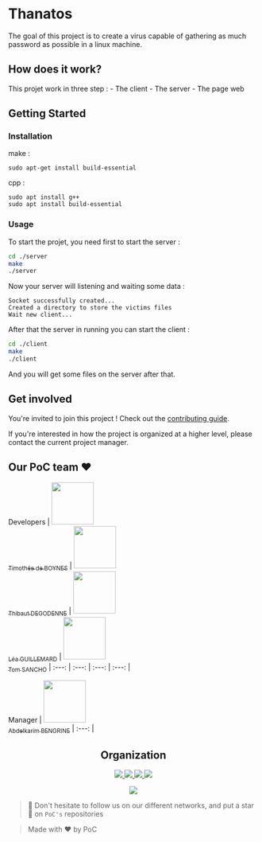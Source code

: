 # Thanatos

The goal of this project is to create a virus capable of gathering as much password as possible in a linux machine.

## How does it work?

This projet work in three step :
    - The client
    - The server
    - The page web

## Getting Started

### Installation

make :
```
sudo apt-get install build-essential
```
cpp : 
```
sudo apt install g++
sudo apt install build-essential
```

### Usage

To start the projet, you need first to start the server :
```bash
cd ./server
make
./server
```

Now your server will listening and waiting some data :
```
Socket successfully created...
Created a directory to store the victims files
Wait new client...
```
After that the server in running you can start the client :
```bash
cd ./client
make
./client
```

And you will get some files on the server after that.


## Get involved

You're invited to join this project ! Check out the [contributing guide](./CONTRIBUTING.md).

If you're interested in how the project is organized at a higher level, please contact the current project manager.

## Our PoC team :heart:

Developers
| [<img src="https://github.com/HKtueur1.png?size=85" width=85><br><sub>Timothée de BOYNES</sub>](https://github.com/HKtueur1) | [<img src="https://github.com/Tipbs.png?size=85" width=85><br><sub>Thibaut DEGODENNE</sub>](https://github.com/Tipbs) | [<img src="https://github.com/Steci.png?size=85" width=85><br><sub>Léa GUILLEMARD</sub>](https://github.com/Steci) | [<img src="https://github.com/Nestyles.png?size=85" width=85><br><sub>Tom SANCHO</sub>](https://github.com/Nestyles)
| :---: | :---: | :---: | :---: | 

Manager
| [<img src="https://github.com/AbdelkarimBENGRINE.png?size=85" width=85><br><sub>Abdelkarim BENGRINE</sub>](https://github.com/AbdelkarimBENGRINE)
| :---: |

<h2 align=center>
Organization
</h2>

<p align='center'>
    <a href="https://www.linkedin.com/company/pocinnovation/mycompany/">
        <img src="https://img.shields.io/badge/LinkedIn-0077B5?style=for-the-badge&logo=linkedin&logoColor=white">
    </a>
    <a href="https://www.instagram.com/pocinnovation/">
        <img src="https://img.shields.io/badge/Instagram-E4405F?style=for-the-badge&logo=instagram&logoColor=white">
    </a>
    <a href="https://twitter.com/PoCInnovation">
        <img src="https://img.shields.io/badge/Twitter-1DA1F2?style=for-the-badge&logo=twitter&logoColor=white">
    </a>
    <a href="https://discord.com/invite/Yqq2ADGDS7">
        <img src="https://img.shields.io/badge/Discord-7289DA?style=for-the-badge&logo=discord&logoColor=white">
    </a>
</p>
<p align=center>
    <a href="https://www.poc-innovation.fr/">
        <img src="https://img.shields.io/badge/WebSite-1a2b6d?style=for-the-badge&logo=GitHub Sponsors&logoColor=white">
    </a>
</p>

> :rocket: Don't hesitate to follow us on our different networks, and put a star 🌟 on `PoC's` repositories

> Made with :heart: by PoC
